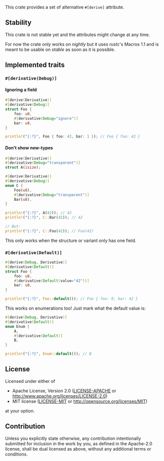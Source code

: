 This crate provides a set of alternative `#[derive]` attribute.

## Stability

This crate is not stable yet and the attributes might change at any time.

For now the crate only works on *nightly* but it uses *rustc*'s Macros 1.1 and
is meant to be usable on *stable* as soon as it is possible.

## Implemented traits

### `#[derivative(Debug)]`

#### Ignoring a field

```rust
#[derive(Derivative)]
#[derivative(Debug)]
struct Foo {
    foo: u8,
    #[derivative(Debug="ignore")]
    bar: u8,
}

println!("{:?}", Foo { foo: 42, bar: 1 }); // Foo { foo: 42 }
```

#### Don't show new-types

```rust
#[derive(Derivative)]
#[derivative(Debug="transparent")]
struct A(isize);

#[derive(Derivative)]
#[derivative(Debug)]
enum C {
    Foo(u8),
    #[derivative(Debug="transparent")]
    Bar(u8),
}

println!("{:?}", A(42)); // 42
println!("{:?}", C::Bar(42)); // 42

// But:
println!("{:?}", C::Foo(42)); // Foo(42)
```

This only works when the structure or variant only has one field.

### `#[derivative(Default)]`

```rust
#[derive(Debug, Derivative)]
#[derivative(Default)]
struct Foo {
    foo: u8,
    #[derivative(Default(value="42"))]
    bar: u8,
}

println!("{:?}", Foo::default()); // Foo { foo: 0, bar: 42 }
```

This works on enumerations too! Just mark what the default value is:

```rust
#[derive(Debug, Derivative)]
#[derivative(Default)]
enum Enum {
    A,
    #[derivative(Default)]
    B,
}

println!("{:?}", Enum::default()); // B
```

## License

Licensed under either of
 * Apache License, Version 2.0 ([LICENSE-APACHE](LICENSE-APACHE) or
   <http://www.apache.org/licenses/LICENSE-2.0>)
 * MIT license ([LICENSE-MIT](LICENSE-MIT) or <http://opensource.org/licenses/MIT>)

at your option.

## Contribution

Unless you explicitly state otherwise, any contribution intentionally submitted
for inclusion in the work by you, as defined in the Apache-2.0 license, shall
be dual licensed as above, without any additional terms or conditions.
